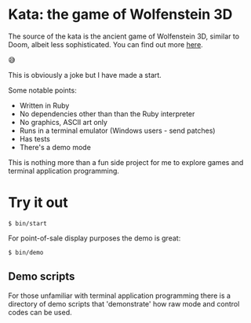 # Kata: the game of Wolfenstein 3D

The source of the kata is the ancient game of Wolfenstein 3D, similar to Doom,
albeit less sophisticated. You can find out more
[here](https://en.wikipedia.org/wiki/Wolfenstein_3D).

😅

This is obviously a joke but I have made a start.

Some notable points:

- Written in Ruby
- No dependencies other than than the Ruby interpreter
- No graphics, ASCII art only
- Runs in a terminal emulator (Windows users - send patches)
- Has tests
- There's a demo mode

This is nothing more than a fun side project for me to explore games and
terminal application programming.

# Try it out

```
$ bin/start
```

For point-of-sale display purposes the demo is great:

```
$ bin/demo
```

## Demo scripts

For those unfamiliar with terminal application programming there is a directory
of demo scripts that 'demonstrate' how raw mode and control codes can be used.
